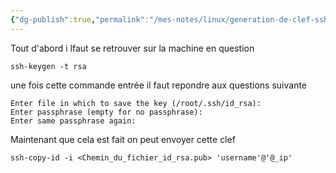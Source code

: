 ```yaml
---
{"dg-publish":true,"permalink":"/mes-notes/linux/generation-de-clef-ssh/"}
---
```


Tout d'abord i lfaut se retrouver sur la machine en question 
```Shell
ssh-keygen -t rsa
```
une fois cette commande entrée il faut repondre aux questions suivante 
```Shell
Enter file in which to save the key (/root/.ssh/id_rsa):
Enter passphrase (empty for no passphrase):
Enter same passphrase again:
```

Maintenant que cela est fait on peut envoyer cette clef 
```Shell
ssh-copy-id -i <Chemin_du_fichier_id_rsa.pub> 'username'@'@_ip'
```